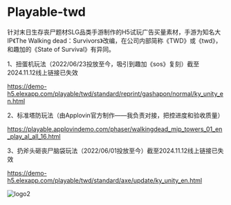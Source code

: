 # Playable-twd

针对末日生存丧尸题材SLG品类手游制作的H5试玩广告买量素材，手游为知名大IP《The Walking dead：Survivors》改编，在公司内部简称《TWD》或《twd》，和趣加的《State of Survival》有异同。

1、扭蛋机玩法（2022/06/23投放至今，吸引到趣加《sos》复刻）截至2024.11.12线上链接已失效

https://demo-h5.elexapp.com/playable/twd/standard/reprint/gashapon/normal/ky_unity_en.html

2、标准塔防玩法（由Applovin官方制作——我负责对接，把控进度和验收质量）

https://playable.applovindemo.com/phaser/walkingdead_mip_towers_01_en_play_al_all_16.html

3、扔斧头砸丧尸脑袋玩法（2022/06/01投放至今）截至2024.11.12线上链接已失效

https://demo-h5.elexapp.com/playable/twd/standard/axe/update/ky_unity_en.html

![logo2](https://user-images.githubusercontent.com/26133323/197690698-490e3531-4417-4519-a6db-3f1f5d9c9aa7.png)
